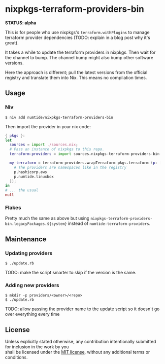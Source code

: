 # nixpkgs-terraform-providers-bin

**STATUS: alpha**

This is for people who use nixpkgs's `terraform.withPlugins` to manage
terraform provider dependencies (TODO: explain in a blog post why it's great).

It takes a while to update the terraform providers in nixpkgs. Then wait for
the channel to bump. The channel bump might also bump other software versions.

Here the approach is different; pull the latest versions from the official
registry and translate them into Nix. This means no compilation times.

## Usage

### Niv

```
$ niv add numtide/nixpkgs-terraform-providers-bin
```

Then import the provider in your nix code:
```nix
{ pkgs }:
let
  sources = import ./sources.nix;
  # Pass an instance of nixpkgs to this repo.
  terraform-providers = import sources.nixpkgs-terraform-providers-bin { nixpkgs = prev; };

  my-terraform = terraform-providers.wrapTerraform pkgs.terraform (p: [
    # The providers are namespaces like in the registry
    p.hashicorp.aws
    p.numtide.linuxbox
  ]);
in
# ... the usual
null
```

### Flakes

Pretty much the same as above but using `nixpkgs-terraform-providers-bin.legacyPackages.${system}` instead of `numtide-terraform-providers`.


## Maintenance

### Updating providers

```
$ ./update.rb
```

TODO: make the script smarter to skip if the version is the same.

### Adding new providers

```
$ mkdir -p providers/<owner>/<repo>
$ ./update.rb
```

TODO: allow passing the provider name to the update script so it doesn't go
over everything every time

## License                                                                    
                                                                              
Unless explicitly stated otherwise, any contribution intentionally submitted for inclusion in the work by you  
shall be licensed under the [MIT license](LICENSE), without any additional terms or conditions.

